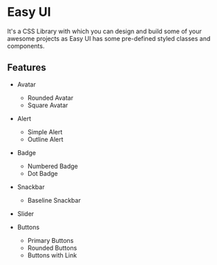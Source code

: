 # Easy UI

It's a CSS Library with which you can design and build some of your awesome projects as Easy UI
has some pre-defined styled classes and components.

## Features

- Avatar

  - Rounded Avatar
  - Square Avatar

- Alert

  - Simple Alert
  - Outline Alert

- Badge

  - Numbered Badge
  - Dot Badge

- Snackbar

  - Baseline Snackbar

- Slider

- Buttons
  - Primary Buttons
  - Rounded Buttons
  - Buttons with Link
